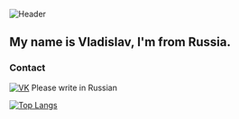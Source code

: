 ![Header](https://github.com/Aronakich/Aronakich/blob/main/assets/header.gif)

## My name is Vladislav, I'm from Russia.

### Contact
[![VK](https://img.shields.io/badge/-VK-0077FF?style=for-the-badge&logo=vk&logoColor=FFFFFF)](https://vk.com/dlaremme)
Please write in Russian  

[![Top Langs](https://github-readme-stats.vercel.app/api/top-langs/?username=aronakich&layout=compact&theme=dracula&count_private=true)](https://github.com/anuraghazra/github-readme-stats)

